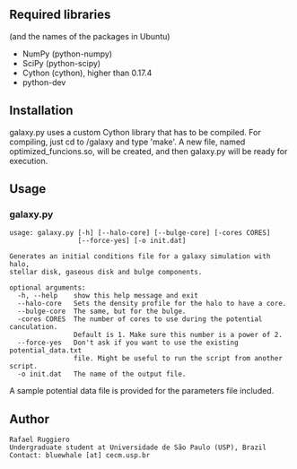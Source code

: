 ## Required libraries
(and the names of the packages in Ubuntu)
 
* NumPy (python-numpy)
* SciPy (python-scipy)
* Cython (cython), higher than 0.17.4
* python-dev


## Installation

galaxy.py uses a custom Cython library that has to be compiled.
For compiling, just cd to /galaxy and type 'make'. A new file, named
optimized_funcions.so, will be created, and then galaxy.py will
be ready for execution.


## Usage

### galaxy.py

    usage: galaxy.py [-h] [--halo-core] [--bulge-core] [-cores CORES]
                     [--force-yes] [-o init.dat]
    
    Generates an initial conditions file for a galaxy simulation with halo,
    stellar disk, gaseous disk and bulge components.
    
    optional arguments:
      -h, --help    show this help message and exit
      --halo-core   Sets the density profile for the halo to have a core.
      --bulge-core  The same, but for the bulge.
      -cores CORES  The number of cores to use during the potential canculation.
                    Default is 1. Make sure this number is a power of 2.
      --force-yes   Don't ask if you want to use the existing potential_data.txt
                    file. Might be useful to run the script from another script.
      -o init.dat   The name of the output file.


A sample potential data file is provided for the parameters file included.


## Author

    Rafael Ruggiero
    Undergraduate student at Universidade de São Paulo (USP), Brazil
    Contact: bluewhale [at] cecm.usp.br
